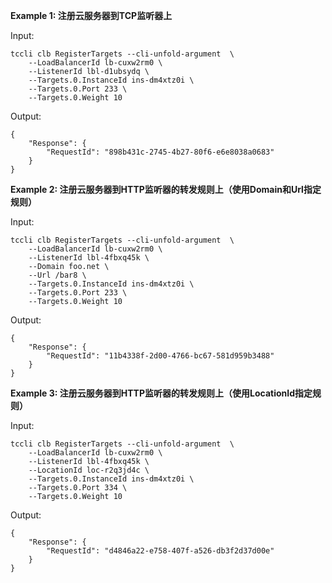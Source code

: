 **Example 1: 注册云服务器到TCP监听器上**



Input: 

```
tccli clb RegisterTargets --cli-unfold-argument  \
    --LoadBalancerId lb-cuxw2rm0 \
    --ListenerId lbl-d1ubsydq \
    --Targets.0.InstanceId ins-dm4xtz0i \
    --Targets.0.Port 233 \
    --Targets.0.Weight 10
```

Output: 
```
{
    "Response": {
        "RequestId": "898b431c-2745-4b27-80f6-e6e8038a0683"
    }
}
```

**Example 2: 注册云服务器到HTTP监听器的转发规则上（使用Domain和Url指定规则）**



Input: 

```
tccli clb RegisterTargets --cli-unfold-argument  \
    --LoadBalancerId lb-cuxw2rm0 \
    --ListenerId lbl-4fbxq45k \
    --Domain foo.net \
    --Url /bar8 \
    --Targets.0.InstanceId ins-dm4xtz0i \
    --Targets.0.Port 233 \
    --Targets.0.Weight 10
```

Output: 
```
{
    "Response": {
        "RequestId": "11b4338f-2d00-4766-bc67-581d959b3488"
    }
}
```

**Example 3: 注册云服务器到HTTP监听器的转发规则上（使用LocationId指定规则）**



Input: 

```
tccli clb RegisterTargets --cli-unfold-argument  \
    --LoadBalancerId lb-cuxw2rm0 \
    --ListenerId lbl-4fbxq45k \
    --LocationId loc-r2q3jd4c \
    --Targets.0.InstanceId ins-dm4xtz0i \
    --Targets.0.Port 334 \
    --Targets.0.Weight 10
```

Output: 
```
{
    "Response": {
        "RequestId": "d4846a22-e758-407f-a526-db3f2d37d00e"
    }
}
```

